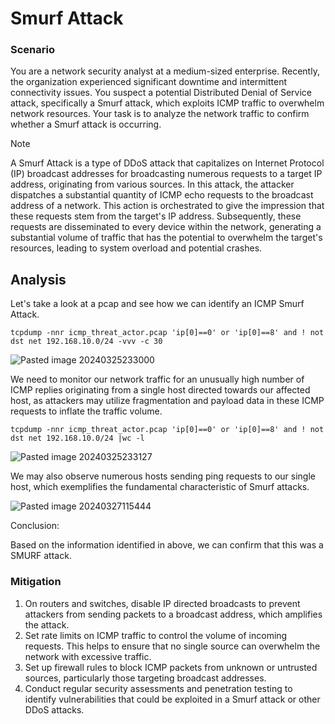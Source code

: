 # Smurf Attack

### Scenario
You are a network security analyst at a medium-sized enterprise. Recently, the organization experienced significant downtime and intermittent connectivity issues. You suspect a potential Distributed Denial of Service attack, specifically a Smurf attack, which exploits ICMP traffic to overwhelm network resources. Your task is to analyze the network traffic to confirm whether a Smurf attack is occurring.

> [!NOTE]  
> A Smurf Attack is a type of DDoS attack that capitalizes on Internet Protocol (IP) broadcast addresses for broadcasting numerous requests to a target IP address, originating from various sources. In this attack, the attacker dispatches a substantial quantity of ICMP echo requests to the broadcast address of a network. This action is orchestrated to give the impression that these requests stem from the target's IP address. Subsequently, these requests are disseminated to every device within the network, generating a substantial volume of traffic that has the potential to overwhelm the target's resources, leading to system overload and potential crashes.

## Analysis

Let's take a look at a pcap and see how we can identify an ICMP Smurf Attack. 

```
tcpdump -nnr icmp_threat_actor.pcap 'ip[0]==0' or 'ip[0]==8' and ! not dst net 192.168.10.0/24 -vvv -c 30
```

![Pasted image 20240325233000](https://github.com/lm3nitro/Projects/assets/55665256/57e3dd74-2036-4885-a751-6671d0e5a669)

We need to monitor our network traffic for an unusually high number of ICMP replies originating from a single host directed towards our affected host, as attackers may utilize fragmentation and payload data in these ICMP requests to inflate the traffic volume.

```
tcpdump -nnr icmp_threat_actor.pcap 'ip[0]==0' or 'ip[0]==8' and ! not dst net 192.168.10.0/24 |wc -l
```

![Pasted image 20240325233127](https://github.com/lm3nitro/Projects/assets/55665256/a9623975-6891-495c-80e2-86931112cc38)

We may also observe numerous hosts sending ping requests to our single host, which exemplifies the fundamental characteristic of Smurf attacks.

![Pasted image 20240327115444](https://github.com/lm3nitro/Projects/assets/55665256/86e31a76-665f-4a77-99a4-4185194e1e37)

Conclusion:

Based on the information identified in above, we can confirm that this was a SMURF attack. 

### Mitigation

1. On routers and switches, disable IP directed broadcasts to prevent attackers from sending packets to a broadcast address, which amplifies the attack.
2. Set rate limits on ICMP traffic to control the volume of incoming requests. This helps to ensure that no single source can overwhelm the network with excessive traffic.
3. Set up firewall rules to block ICMP packets from unknown or untrusted sources, particularly those targeting broadcast addresses.
4. Conduct regular security assessments and penetration testing to identify vulnerabilities that could be exploited in a Smurf attack or other DDoS attacks.
